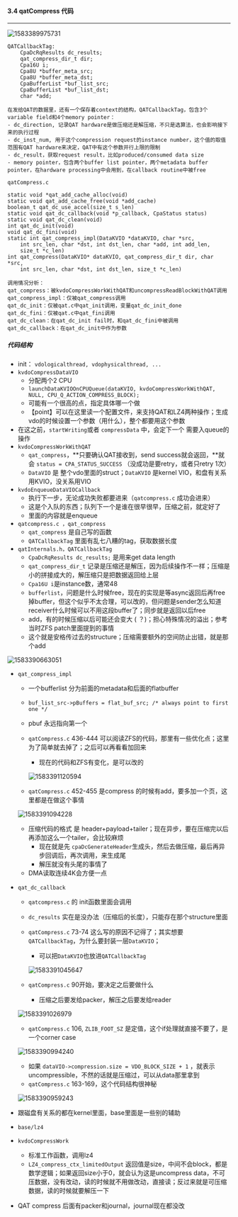 #### 3.4 qatCompress 代码

---

![1583389975731](img/1583389975731.png)

```
QATCallbackTag:
	CpaDcRqResults dc_results;
	qat_compress_dir_t dir;
	Cpa16U i;
	Cpa8U *buffer_meta_src;
	Cpa8U *buffer_meta_dst;
	CpaBufferList *buf_list_src;
	CpaBufferList *buf_list_dst;
	char *add;

在发给QAT的数据里，还有一个保存着context的结构，QATCallbackTag，包含3个variable field和4个memory pointer：
- dc_direction, 记录QAT hardware是做压缩还是解压缩，不只是选算法，也会影响接下来的执行过程
- dc_inst_num, 用于这个compression request的instance number，这个值的取值范围有QAT hardware来决定，QAT中有这个参数并行上限的限制
- dc_result，获取request result，比如produced/consumed data size
- memory pointer，包含两个buffer list pointer，两个metadata buffer pointer，在hardware processing中会用到，在callback routine中被free

```


```
qatCompress.c

static void *qat_add_cache_alloc(void)
static void qat_add_cache_free(void *add_cache)
boolean_t qat_dc_use_accel(size_t s_len)
static void qat_dc_callback(void *p_callback, CpaStatus status)
static void qat_dc_clean(void)
int qat_dc_init(void)
void qat_dc_fini(void)
static int qat_compress_impl(DataKVIO *dataKVIO, char *src, 
	int src_len, char *dst, int dst_len, char *add, int add_len, 
	size_t *c_len)
int qat_compress(DataKVIO* dataKVIO, qat_compress_dir_t dir, char *src, 
	int src_len, char *dst, int dst_len, size_t *c_len)
	
调用情况分析：
qat_compress：被kvdoCompressWorkWithQAT和uncompressReadBlockWithQAT调用
qat_compress_impl：仅被qat_compress调用
qat_dc_init：仅被qat.c中qat_init调用，变量qat_dc_init_done
qat_dc_fini：仅被qat.c中qat_fini调用
qat_dc_clean：在qat_dc_init fail时，和qat_dc_fini中被调用
qat_dc_callback：在qat_dc_init中作为参数
```

##### 代码结构

- init： `vdologicalthread, vdophysicalthread, ...`
- `kvdoCompressDataVIO`
  - 分配两个2 CPU
  - ```launchDataKVIOOnCPUQueue(dataKVIO, kvdoCompressWorkWithQAT, NULL, CPU_Q_ACTION_COMPRESS_BLOCK);```
  - 可能有一个很高的点，指定具体哪一个做
  - 【point】可以在这里读一个配置文件，来支持QAT和LZ4两种操作；生成vdo的时候设置一个参数（用什么），整个都要用这个参数
- 在这之前，`startWriting`或者 `compressData` 中，会定下一个 需要入queue的操作
- `kvdoCompressWorkWithQAT`
  - `qat_compress`，**只要确认QAT接收到，send success就会返回，**就会 `status = CPA_STATUS_SUCCESS` （没成功是要retry，或者只retry 1次）
  - `DataVIO` 是 整个vdo里面的struct；`DataKVIO` 是kernel VIO，和盘有关系用KVIO，没关系用VIO
- `kvdoEnqueueDataVIOCallback`
  - 执行下一步，无论成功失败都要进来（`qatcompress.c` 成功会进来）
  - 这是个入队的东西；队列下一个是谁在很早很早，压缩之前，就定好了
  - 里面的内容就是enqueue
- `qatcompress.c ，qat_compress` 
  - `qat_compress` 是自己写的函数
  - `QATCallbackTag` 里面有乱七八糟的tag，获取数据长度
- `qatInternals.h，QATCallbackTag`
  - `CpaDcRqResults dc_results;` 是用来get data length
  - `qat_compress_dir_t` 记录是压缩还是解压，因为后续操作不一样；压缩是小的拼接成大的，解压缩只是把数据返回给上层
  - `Cpa16U i`是instance数，通常48
  - `bufferlist`，问题是什么时候free，现在的实现是等async返回后再free掉buffer，但这个似乎不太合理，可以改的，但问题是sender怎么知道receiver什么时候可以不用这段buffer了；同步就是返回以后free
  - add，有的时候压缩以后可能还会变大 ( ？)；担心特殊情况的溢出；参考当时ZFS patch里面提到的事情
  - 这个就是安格传过去的structure；压缩需要额外的空间防止出错，就是那个add

![1583390663051](img/1583390663051.png)

- `qat_compress_impl`

  - 一个bufferlist 分为前面的metadata和后面的flatbuffer

  - `buf_list_src->pBuffers = flat_buf_src; /* always point to first one */`

  - pbuf 永远指向第一个

  - `qatCompress.c`   436-444 可以阅读ZFS的代码，那里有一些优化点；这里为了简单就去掉了；之后可以再看看加回来

    - 现在的代码和ZFS有变化，是可以改的

    ![1583391120594](img/1583391120594.png)

  - `qatCompress.c`   452-455 是compress 的时候有add，要多加一个页，这里都是在做这个事情

  ![1583391094228](img/1583391094228.png)

  - 压缩代码的格式 是 header+payload+tailer；现在异步，要在压缩完以后再添加这么一个tailer，会比较麻烦
    - 现在就是先 `cpaDcGenerateHeader`生成头，然后去做压缩，最后再异步回调后，再次调用，来生成尾
    - 解压就没有头尾的事情了
  - DMA读取连续4K会方便一点

- `qat_dc_callback`

  - `qatcompress.c` 的 init函数里面会调用

  - `dc_results` 实在是没办法（压缩后的长度），只能存在那个structure里面

  - `qatCompress.c`   73-74 这么写的原因不记得了；其实想要`QATCallbackTag`，为什么要封装一层`DataKVIO`；

    - 可以把`DataKVIO`也放进`QATCallbackTag`

    ![1583391045647](img/1583391045647.png)

  - `qatCompress.c`   90开始，要决定之后要做什么

    - 压缩之后要发给packer，解压之后要发给reader

  ![1583391026979](img/1583391026979.png)

  - `qatCompress.c`   106, `ZLIB_FOOT_SZ` 是定值，这个if处理就直接不要了，是一个corner case

  ![1583390994240](img/1583390994240.png)

  - 如果 `dataVIO->compression.size = VDO_BLOCK_SIZE + 1` ，就表示uncompressible，不然的话就是压缩过，可以从data那里拿到
  - `qatCompress.c`   163-169，这个代码结构很神秘

  ![1583390959243](img/1583390959243.png)

- 跟磁盘有关系的都在kernel里面，base里面是一些别的辅助

- `base/lz4`

- `kvdoCompressWork`

  - 标准工作函数，调用lz4
  - `LZ4_compress_ctx_limitedOutput` 返回值是size，中间不会block，都是数学逻辑；如果返回size小于0，就会认为这是uncompress data，不可压数据，没有改动，读的时候就不用做改动，直接读；反过来就是可压缩数据，读的时候就要解压一下



- QAT compress 后面有packer和journal，journal现在都没改

